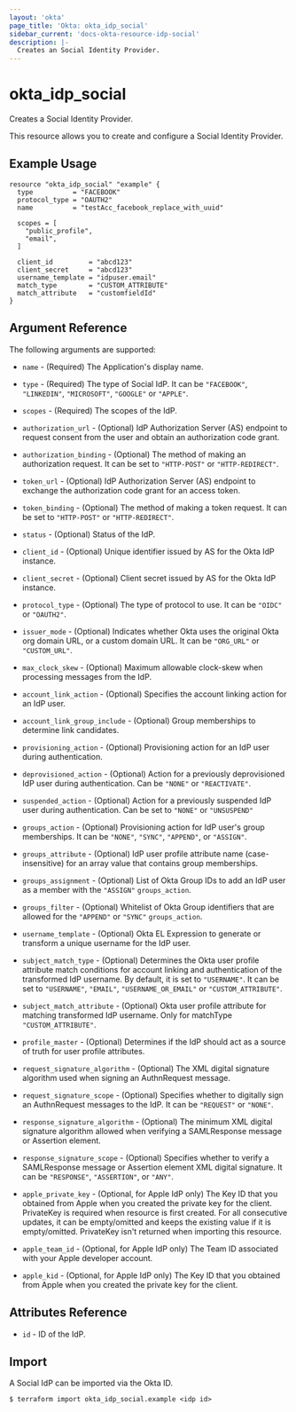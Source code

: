 ```yaml
---
layout: 'okta'
page_title: 'Okta: okta_idp_social'
sidebar_current: 'docs-okta-resource-idp-social'
description: |-
  Creates an Social Identity Provider.
---
```


# okta_idp_social

Creates a Social Identity Provider.

This resource allows you to create and configure a Social Identity Provider.

## Example Usage

```hcl
resource "okta_idp_social" "example" {
  type          = "FACEBOOK"
  protocol_type = "OAUTH2"
  name          = "testAcc_facebook_replace_with_uuid"

  scopes = [
    "public_profile",
    "email",
  ]

  client_id         = "abcd123"
  client_secret     = "abcd123"
  username_template = "idpuser.email"
  match_type        = "CUSTOM_ATTRIBUTE"
  match_attribute   = "customfieldId"
}
```

## Argument Reference

The following arguments are supported:

- `name` - (Required) The Application's display name.

- `type` - (Required) The type of Social IdP. It can be `"FACEBOOK"`, `"LINKEDIN"`, `"MICROSOFT"`, `"GOOGLE"` or `"APPLE"`.

- `scopes` - (Required) The scopes of the IdP.

- `authorization_url` - (Optional) IdP Authorization Server (AS) endpoint to request consent from the user and obtain an authorization code grant.

- `authorization_binding` - (Optional) The method of making an authorization request. It can be set to `"HTTP-POST"` or `"HTTP-REDIRECT"`.

- `token_url` - (Optional) IdP Authorization Server (AS) endpoint to exchange the authorization code grant for an access token.

- `token_binding` - (Optional) The method of making a token request. It can be set to `"HTTP-POST"` or `"HTTP-REDIRECT"`.

- `status` - (Optional) Status of the IdP.

- `client_id` - (Optional) Unique identifier issued by AS for the Okta IdP instance.

- `client_secret` - (Optional) Client secret issued by AS for the Okta IdP instance.

- `protocol_type` - (Optional) The type of protocol to use. It can be `"OIDC"` or `"OAUTH2"`.

- `issuer_mode` - (Optional) Indicates whether Okta uses the original Okta org domain URL, or a custom domain URL. It can be `"ORG_URL"` or `"CUSTOM_URL"`.

- `max_clock_skew` - (Optional) Maximum allowable clock-skew when processing messages from the IdP.

- `account_link_action` - (Optional) Specifies the account linking action for an IdP user.

- `account_link_group_include` - (Optional) Group memberships to determine link candidates.

- `provisioning_action` - (Optional) Provisioning action for an IdP user during authentication.

- `deprovisioned_action` - (Optional) Action for a previously deprovisioned IdP user during authentication. Can be `"NONE"` or `"REACTIVATE"`.

- `suspended_action` - (Optional) Action for a previously suspended IdP user during authentication. Can be set to `"NONE"` or `"UNSUSPEND"`

- `groups_action` - (Optional) Provisioning action for IdP user's group memberships. It can be `"NONE"`, `"SYNC"`, `"APPEND"`, or `"ASSIGN"`.

- `groups_attribute` - (Optional) IdP user profile attribute name (case-insensitive) for an array value that contains group memberships.

- `groups_assignment` - (Optional) List of Okta Group IDs to add an IdP user as a member with the `"ASSIGN"` `groups_action`.

- `groups_filter` - (Optional) Whitelist of Okta Group identifiers that are allowed for the `"APPEND"` or `"SYNC"` `groups_action`.

- `username_template` - (Optional) Okta EL Expression to generate or transform a unique username for the IdP user.

- `subject_match_type` - (Optional) Determines the Okta user profile attribute match conditions for account linking and authentication of the transformed IdP username. By default, it is set to `"USERNAME"`. It can be set to `"USERNAME"`, `"EMAIL"`, `"USERNAME_OR_EMAIL"` or `"CUSTOM_ATTRIBUTE"`.

- `subject_match_attribute` - (Optional) Okta user profile attribute for matching transformed IdP username. Only for matchType `"CUSTOM_ATTRIBUTE"`.

- `profile_master` - (Optional) Determines if the IdP should act as a source of truth for user profile attributes.

- `request_signature_algorithm` - (Optional) The XML digital signature algorithm used when signing an AuthnRequest message.

- `request_signature_scope` - (Optional) Specifies whether to digitally sign an AuthnRequest messages to the IdP. It can be `"REQUEST"` or `"NONE"`.

- `response_signature_algorithm` - (Optional) The minimum XML digital signature algorithm allowed when verifying a SAMLResponse message or Assertion element.

- `response_signature_scope` - (Optional) Specifies whether to verify a SAMLResponse message or Assertion element XML digital signature. It can be `"RESPONSE"`, `"ASSERTION"`, or `"ANY"`.

- `apple_private_key` - (Optional, for Apple IdP only) The Key ID that you obtained from Apple when you created the private 
key for the client. PrivateKey is required when resource is first created. For all consecutive updates, it can be empty/omitted 
and keeps the existing value if it is empty/omitted. PrivateKey isn't returned when importing this resource.

- `apple_team_id` - (Optional, for Apple IdP only) The Team ID associated with your Apple developer account.

- `apple_kid` - (Optional, for Apple IdP only) The Key ID that you obtained from Apple when you created the private key for the client.

## Attributes Reference

- `id` - ID of the IdP.

## Import

A Social IdP can be imported via the Okta ID.

```
$ terraform import okta_idp_social.example <idp id>
```
